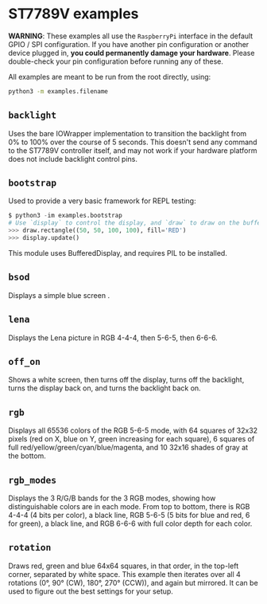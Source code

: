 # ST7789V examples

**WARNING**: These examples all use the `RaspberryPi` interface in the default
GPIO / SPI configuration. If you have another pin configuration or another
device plugged in, **you could permanently damage your hardware**. Please
double-check your pin configuration before running any of these.

All examples are meant to be run from the root directly, using:

```sh
python3 -m examples.filename
```

## `backlight`

Uses the bare IOWrapper implementation to transition the backlight from 0%
to 100% over the course of 5 seconds. This doesn't send any command to the
ST7789V controller itself, and may not work if your hardware platform does
not include backlight control pins.

## `bootstrap`

Used to provide a very basic framework for REPL testing:

```python
$ python3 -im examples.bootstrap
# Use `display` to control the display, and `draw` to draw on the buffer.
>>> draw.rectangle((50, 50, 100, 100), fill='RED')
>>> display.update()
```

This module uses BufferedDisplay, and requires PIL to be installed.

## `bsod`

Displays a simple blue screen .

## `lena`

Displays the Lena picture in RGB 4-4-4, then 5-6-5, then 6-6-6.

## `off_on`

Shows a white screen, then turns off the display, turns off the backlight,
turns the display back on, and turns the backlight back on.

## `rgb`

Displays all 65536 colors of the RGB 5-6-5 mode, with 64 squares of 32x32
pixels (red on X, blue on Y, green increasing for each square), 6 squares
of full red/yellow/green/cyan/blue/magenta, and 10 32x16 shades of gray
at the bottom.

## `rgb_modes`

Displays the 3 R/G/B bands for the 3 RGB modes, showing how distinguishable
colors are in each mode. From top to bottom, there is RGB 4-4-4 (4 bits per
color), a black line, RGB 5-6-5 (5 bits for blue and red, 6 for green), a
black line, and RGB 6-6-6 with full color depth for each color.

## `rotation`

Draws red, green and blue 64x64 squares, in that order, in the top-left
corner, separated by white space. This example then iterates over all
4 rotations (0°, 90° (CW), 180°, 270° (CCW)), and again but mirrored.
It can be used to figure out the best settings for your setup.
